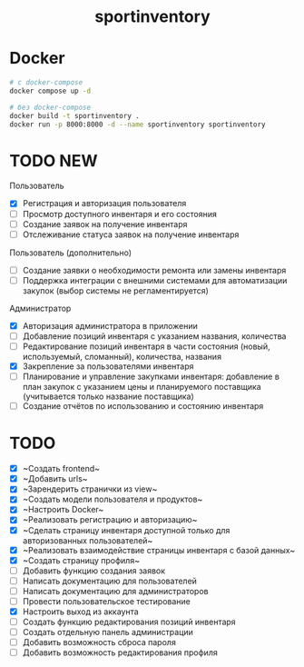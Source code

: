 <div align="center">

# sportinventory
</div>

# Docker
```bash
# с docker-compose
docker compose up -d

# без docker-compose
docker build -t sportinventory .
docker run -p 8000:8000 -d --name sportinventory sportinventory
```

# TODO NEW
Пользователь
- [x] Регистрация и авторизация пользователя
- [ ] Просмотр доступного инвентаря и его состояния
- [ ] Создание заявок на получение инвентаря
- [ ] Отслеживание статуса заявок на получение инвентаря

Пользователь (дополнительно)
- [ ] Создание заявки о необходимости ремонта или замены инвентаря
- [ ] Поддержка интеграции с внешними системами для автоматизации закупок (выбор системы не регламентируется)

Администратор
- [x] Авторизация администратора в приложении
- [ ] Добавление позиций инвентаря с указанием названия, количества
- [ ] Редактирование позиций инвентаря в части состояния (новый, используемый, сломанный), количества, названия
- [x] Закрепление за пользователями инвентаря
- [ ] Планирование и управление закупками инвентаря: добавление в план закупок с указанием цены и планируемого поставщика (учитывается только название поставщика)
- [ ] Создание отчётов по использованию и состоянию инвентаря

# TODO
- [x] ~Создать frontend~
- [x] ~Добавить urls~
- [x] ~Зарендерить странички из view~
- [x] ~Создать модели пользователя и продуктов~
- [x] ~Настроить Docker~
- [x] ~Реализовать регистрацию и авторизацию~
- [x] ~Сделать страницу инвентаря доступной только для авторизованных пользователей~
- [x] ~Реализовать взаимодействие страницы инвентаря с базой данных~
- [x] ~Создать страницу профиля~
- [ ] Добавить функцию создания заявок
- [ ] Написать документацию для пользователей
- [ ] Написать документацию для администраторов
- [ ] Провести пользовательское тестирование
- [x] Настроить выход из аккаунта
- [ ] Создать функцию редактирования позиций инвентаря
- [ ] Создать отдельную панель администрации
- [ ] Добавить возможность сброса пароля
- [ ] Добавить возможность редактирования профиля
